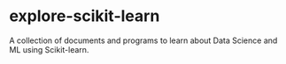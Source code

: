 # explore-scikit-learn
A collection of documents and programs to learn about Data Science and ML using Scikit-learn.
